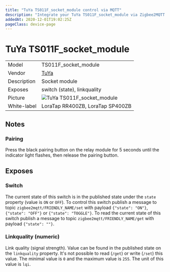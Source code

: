 ```yaml
---
title: "TuYa TS011F_socket_module control via MQTT"
description: "Integrate your TuYa TS011F_socket_module via Zigbee2MQTT with whatever smart home infrastructure you are using without the vendor's bridge or gateway."
addedAt: 2020-12-01T19:02:25Z
pageClass: device-page
---
```


<!-- !!!! -->
<!-- ATTENTION: This file is auto-generated through docgen! -->
<!-- You can only edit the "Notes"-Section between the two comment lines "Notes BEGIN" and "Notes END". -->
<!-- Do not use h1 or h2 heading within "## Notes"-Section. -->
<!-- !!!! -->

# TuYa TS011F_socket_module

|     |     |
|-----|-----|
| Model | TS011F_socket_module  |
| Vendor  | [TuYa](/supported-devices/#v=TuYa)  |
| Description | Socket module |
| Exposes | switch (state), linkquality |
| Picture | ![TuYa TS011F_socket_module](https://www.zigbee2mqtt.io/images/devices/TS011F_socket_module.jpg) |
| White-label | LoraTap RR400ZB, LoraTap SP400ZB |


<!-- Notes BEGIN: You can edit here. Add "## Notes" headline if not already present. -->
## Notes


### Pairing
Press the black pairing button on the relay module for 5 seconds until the indicator light flashes, then release the pairing button.
<!-- Notes END: Do not edit below this line -->



## Exposes

### Switch 
The current state of this switch is in the published state under the `state` property (value is `ON` or `OFF`).
To control this switch publish a message to topic `zigbee2mqtt/FRIENDLY_NAME/set` with payload `{"state": "ON"}`, `{"state": "OFF"}` or `{"state": "TOGGLE"}`.
To read the current state of this switch publish a message to topic `zigbee2mqtt/FRIENDLY_NAME/get` with payload `{"state": ""}`.

### Linkquality (numeric)
Link quality (signal strength).
Value can be found in the published state on the `linkquality` property.
It's not possible to read (`/get`) or write (`/set`) this value.
The minimal value is `0` and the maximum value is `255`.
The unit of this value is `lqi`.


